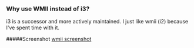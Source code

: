 ### Why use WMII instead of i3?
i3 is a successor and more actively maintained. I just like wmii (i2) because I've spent time with it.

#####Screenshot
[wmii screenshot](screenshot.jpg)
